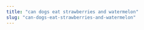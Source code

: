 ```yaml
---
title: "can dogs eat strawberries and watermelon"
slug: "can-dogs-eat-strawberries-and-watermelon"
---
```


